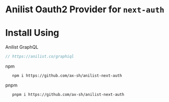 # Anilist Oauth2 Provider for `next-auth`

# Install Using 

Anilist GraphQL 
```ts
// https://anilist.co/graphiql
 ```

npm
```shell
   npm i https://github.com/ax-sh/anilist-next-auth
```

pnpm
```shell
   pnpm i https://github.com/ax-sh/anilist-next-auth
```


[//]: # ()
[//]: # (> If you’re new to TypeScript and React, checkout [this handy cheatsheet]&#40;https://github.com/sw-yx/react-typescript-cheatsheet/&#41;)

[//]: # ()
[//]: # (## Commands)

[//]: # ()
[//]: # (TSDX scaffolds your new library inside `/src`, and also sets up a [Parcel-based]&#40;https://parceljs.org&#41; playground for it inside `/example`.)

[//]: # ()
[//]: # (The recommended workflow is to run TSDX in one terminal:)

[//]: # ()
[//]: # (```bash)

[//]: # (npm start # or yarn start)

[//]: # (```)

[//]: # ()
[//]: # (This builds to `/dist` and runs the project in watch mode so any edits you save inside `src` causes a rebuild to `/dist`.)

[//]: # ()
[//]: # (Then run the example inside another:)

[//]: # ()
[//]: # (```bash)

[//]: # (cd example)

[//]: # (npm i # or yarn to install dependencies)

[//]: # (npm start # or yarn start)

[//]: # (```)

[//]: # ()
[//]: # (The default example imports and live reloads whatever is in `/dist`, so if you are seeing an out of date component, make sure TSDX is running in watch mode like we recommend above. **No symlinking required**, we use [Parcel's aliasing]&#40;https://parceljs.org/module_resolution.html#aliases&#41;.)

[//]: # ()
[//]: # (To do a one-off build, use `npm run build` or `yarn build`.)

[//]: # ()
[//]: # (To run tests, use `npm test` or `yarn test`.)

[//]: # ()
[//]: # (## Configuration)

[//]: # ()
[//]: # (Code quality is set up for you with `prettier`, `husky`, and `lint-staged`. Adjust the respective fields in `package.json` accordingly.)

[//]: # ()
[//]: # (### Jest)

[//]: # ()
[//]: # (Jest tests are set up to run with `npm test` or `yarn test`.)

[//]: # ()
[//]: # (### Bundle analysis)

[//]: # ()
[//]: # (Calculates the real cost of your library using [size-limit]&#40;https://github.com/ai/size-limit&#41; with `npm run size` and visulize it with `npm run analyze`.)

[//]: # ()
[//]: # (#### Setup Files)

[//]: # ()
[//]: # (This is the folder structure we set up for you:)

[//]: # ()
[//]: # (```txt)

[//]: # (/example)

[//]: # (  index.html)

[//]: # (  index.tsx       # test your component here in a demo app)

[//]: # (  package.json)

[//]: # (  tsconfig.json)

[//]: # (/src)

[//]: # (  index.tsx       # EDIT THIS)

[//]: # (/test)

[//]: # (  anilist-provider.test.tsx   # EDIT THIS)

[//]: # (.gitignore)

[//]: # (package.json)

[//]: # (README.md         # EDIT THIS)

[//]: # (tsconfig.json)

[//]: # (```)

[//]: # ()
[//]: # (#### React Testing Library)

[//]: # ()
[//]: # (We do not set up `react-testing-library` for you yet, we welcome contributions and documentation on this.)

[//]: # ()
[//]: # (### Rollup)

[//]: # ()
[//]: # (TSDX uses [Rollup]&#40;https://rollupjs.org&#41; as a bundler and generates multiple rollup configs for various module formats and build settings. See [Optimizations]&#40;#optimizations&#41; for details.)

[//]: # ()
[//]: # (### TypeScript)

[//]: # ()
[//]: # (`tsconfig.json` is set up to interpret `dom` and `esnext` types, as well as `react` for `jsx`. Adjust according to your needs.)

[//]: # ()
[//]: # (## Continuous Integration)

[//]: # ()
[//]: # (### GitHub Actions)

[//]: # ()
[//]: # (Two actions are added by default:)

[//]: # ()
[//]: # (- `main` which installs deps w/ cache, lints, tests, and builds on all pushes against a Node and OS matrix)

[//]: # (- `size` which comments cost comparison of your library on every pull request using [`size-limit`]&#40;https://github.com/ai/size-limit&#41;)

[//]: # ()
[//]: # (## Optimizations)

[//]: # ()
[//]: # (Please see the main `tsdx` [optimizations docs]&#40;https://github.com/palmerhq/tsdx#optimizations&#41;. In particular, know that you can take advantage of development-only optimizations:)

[//]: # ()
[//]: # (```js)

[//]: # (// ./types/index.d.ts)

[//]: # (declare var __DEV__: boolean;)

[//]: # ()
[//]: # (// inside your code...)

[//]: # (if &#40;__DEV__&#41; {)

[//]: # (  console.log&#40;'foo'&#41;;)

[//]: # (})

[//]: # (```)

[//]: # ()
[//]: # (You can also choose to install and use [invariant]&#40;https://github.com/palmerhq/tsdx#invariant&#41; and [warning]&#40;https://github.com/palmerhq/tsdx#warning&#41; functions.)

[//]: # ()
[//]: # (## Module Formats)

[//]: # ()
[//]: # (CJS, ESModules, and UMD module formats are supported.)

[//]: # ()
[//]: # (The appropriate paths are configured in `package.json` and `dist/index.js` accordingly. Please report if any issues are found.)

[//]: # ()
[//]: # (## Deploying the Example Playground)

[//]: # ()
[//]: # (The Playground is just a simple [Parcel]&#40;https://parceljs.org&#41; app, you can deploy it anywhere you would normally deploy that. Here are some guidelines for **manually** deploying with the Netlify CLI &#40;`npm i -g netlify-cli`&#41;:)

[//]: # ()
[//]: # (```bash)

[//]: # (cd example # if not already in the example folder)

[//]: # (npm run build # builds to dist)

[//]: # (netlify deploy # deploy the dist folder)

[//]: # (```)

[//]: # ()
[//]: # (Alternatively, if you already have a git repo connected, you can set up continuous deployment with Netlify:)

[//]: # ()
[//]: # (```bash)

[//]: # (netlify init)

[//]: # (# build command: yarn build && cd example && yarn && yarn build)

[//]: # (# directory to deploy: example/dist)

[//]: # (# pick yes for netlify.toml)

[//]: # (```)

[//]: # ()
[//]: # (## Named Exports)

[//]: # ()
[//]: # (Per Palmer Group guidelines, [always use named exports.]&#40;https://github.com/palmerhq/typescript#exports&#41; Code split inside your React app instead of your React library.)

[//]: # ()
[//]: # (## Including Styles)

[//]: # ()
[//]: # (There are many ways to ship styles, including with CSS-in-JS. TSDX has no opinion on this, configure how you like.)

[//]: # ()
[//]: # (For vanilla CSS, you can include it at the root directory and add it to the `files` section in your `package.json`, so that it can be imported separately by your users and run through their bundler's loader.)

[//]: # ()
[//]: # (## Publishing to NPM)

[//]: # ()
[//]: # (We recommend using [np]&#40;https://github.com/sindresorhus/np&#41;.)

[//]: # ()
[//]: # (## Usage with Lerna)

[//]: # ()
[//]: # (When creating a new package with TSDX within a project set up with Lerna, you might encounter a `Cannot resolve dependency` error when trying to run the `example` project. To fix that you will need to make changes to the `package.json` file _inside the `example` directory_.)

[//]: # ()
[//]: # (The problem is that due to the nature of how dependencies are installed in Lerna projects, the aliases in the example project's `package.json` might not point to the right place, as those dependencies might have been installed in the root of your Lerna project.)

[//]: # ()
[//]: # (Change the `alias` to point to where those packages are actually installed. This depends on the directory structure of your Lerna project, so the actual path might be different from the diff below.)

[//]: # ()
[//]: # (```diff)

[//]: # (   "alias": {)

[//]: # (-    "react": "../node_modules/react",)

[//]: # (-    "react-dom": "../node_modules/react-dom")

[//]: # (+    "react": "../../../node_modules/react",)

[//]: # (+    "react-dom": "../../../node_modules/react-dom")

[//]: # (   },)

[//]: # (```)

[//]: # ()
[//]: # (An alternative to fixing this problem would be to remove aliases altogether and define the dependencies referenced as aliases as dev dependencies instead. [However, that might cause other problems.]&#40;https://github.com/palmerhq/tsdx/issues/64&#41;)
